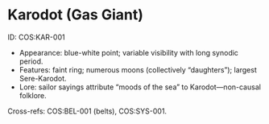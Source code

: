 # Karodot (Gas Giant)
ID: COS:KAR-001

- Appearance: blue-white point; variable visibility with long synodic period.
- Features: faint ring; numerous moons (collectively “daughters”); largest Sere-Karodot.
- Lore: sailor sayings attribute “moods of the sea” to Karodot—non-causal folklore.

Cross-refs: COS:BEL-001 (belts), COS:SYS-001.
